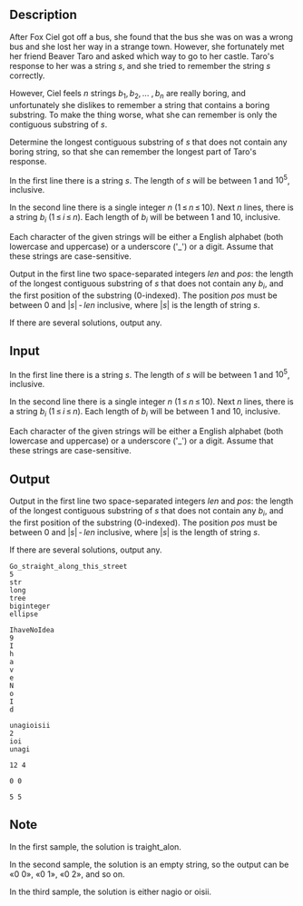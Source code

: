 ## Description

<div><p>After Fox Ciel got off a bus, she found that the bus she was on was a wrong bus and she lost her way in a strange town. However, she fortunately met her friend Beaver Taro and asked which way to go to her castle. Taro's response to her was a string <span class="tex-span"><i>s</i></span>, and she tried to remember the string <span class="tex-span"><i>s</i></span> correctly.</p><p>However, Ciel feels <span class="tex-span"><i>n</i></span> strings <span class="tex-span"><i>b</i><sub class="lower-index">1</sub>, <i>b</i><sub class="lower-index">2</sub>, ... , <i>b</i><sub class="lower-index"><i>n</i></sub></span> are really boring, and unfortunately she dislikes to remember a string that contains a boring substring. To make the thing worse, what she can remember is only the contiguous substring of <span class="tex-span"><i>s</i></span>.</p><p>Determine the longest contiguous substring of <span class="tex-span"><i>s</i></span> that does not contain any boring string, so that she can remember the longest part of Taro's response.</p></div><div class="input-specification"><p>In the first line there is a string <span class="tex-span"><i>s</i></span>. The length of <span class="tex-span"><i>s</i></span> will be between <span class="tex-span">1</span> and <span class="tex-span">10<sup class="upper-index">5</sup></span>, inclusive.</p><p>In the second line there is a single integer <span class="tex-span"><i>n</i></span> (<span class="tex-span">1 ≤ <i>n</i> ≤ 10</span>).  Next <span class="tex-span"><i>n</i></span> lines, there is a string <span class="tex-span"><i>b</i><sub class="lower-index"><i>i</i></sub></span> (<span class="tex-span">1 ≤ <i>i</i> ≤ <i>n</i></span>). Each length of <span class="tex-span"><i>b</i><sub class="lower-index"><i>i</i></sub></span> will be between <span class="tex-span">1</span> and <span class="tex-span">10</span>, inclusive.</p><p>Each character of the given strings will be either a English alphabet (both lowercase and uppercase) or a underscore (<span class="tex-font-style-tt">'_'</span>) or a digit. Assume that these strings are case-sensitive.</p></div><div class="output-specification"><p>Output in the first line two space-separated integers <span class="tex-span"><i>len</i></span> and <span class="tex-span"><i>pos</i></span>: the length of the longest contiguous substring of <span class="tex-span"><i>s</i></span> that does not contain any <span class="tex-span"><i>b</i><sub class="lower-index"><i>i</i></sub></span>, and the first position of the substring (0-indexed). The position <span class="tex-span"><i>pos</i></span> must be between <span class="tex-span">0</span> and <span class="tex-span">|<i>s</i>| - <i>len</i></span> inclusive, where <span class="tex-span">|<i>s</i>|</span> is the length of string <span class="tex-span"><i>s</i></span>.</p><p>If there are several solutions, output any.</p></div>

## Input

<p>In the first line there is a string <span class="tex-span"><i>s</i></span>. The length of <span class="tex-span"><i>s</i></span> will be between <span class="tex-span">1</span> and <span class="tex-span">10<sup class="upper-index">5</sup></span>, inclusive.</p><p>In the second line there is a single integer <span class="tex-span"><i>n</i></span> (<span class="tex-span">1 ≤ <i>n</i> ≤ 10</span>).  Next <span class="tex-span"><i>n</i></span> lines, there is a string <span class="tex-span"><i>b</i><sub class="lower-index"><i>i</i></sub></span> (<span class="tex-span">1 ≤ <i>i</i> ≤ <i>n</i></span>). Each length of <span class="tex-span"><i>b</i><sub class="lower-index"><i>i</i></sub></span> will be between <span class="tex-span">1</span> and <span class="tex-span">10</span>, inclusive.</p><p>Each character of the given strings will be either a English alphabet (both lowercase and uppercase) or a underscore (<span class="tex-font-style-tt">'_'</span>) or a digit. Assume that these strings are case-sensitive.</p>

## Output

<p>Output in the first line two space-separated integers <span class="tex-span"><i>len</i></span> and <span class="tex-span"><i>pos</i></span>: the length of the longest contiguous substring of <span class="tex-span"><i>s</i></span> that does not contain any <span class="tex-span"><i>b</i><sub class="lower-index"><i>i</i></sub></span>, and the first position of the substring (0-indexed). The position <span class="tex-span"><i>pos</i></span> must be between <span class="tex-span">0</span> and <span class="tex-span">|<i>s</i>| - <i>len</i></span> inclusive, where <span class="tex-span">|<i>s</i>|</span> is the length of string <span class="tex-span"><i>s</i></span>.</p><p>If there are several solutions, output any.</p>





```input1
Go_straight_along_this_street
5
str
long
tree
biginteger
ellipse

```




```input2
IhaveNoIdea
9
I
h
a
v
e
N
o
I
d

```




```input3
unagioisii
2
ioi
unagi

```




```output1
12 4

```




```output2
0 0

```




```output3
5 5

```



## Note

<p>In the first sample, the solution is <span class="tex-font-style-tt">traight_alon</span>.</p><p>In the second sample, the solution is an empty string, so the output can be «<span class="tex-font-style-tt">0 0</span>», «<span class="tex-font-style-tt">0 1</span>», «<span class="tex-font-style-tt">0 2</span>», and so on.</p><p>In the third sample, the solution is either <span class="tex-font-style-tt">nagio</span> or <span class="tex-font-style-tt">oisii</span>.</p>

